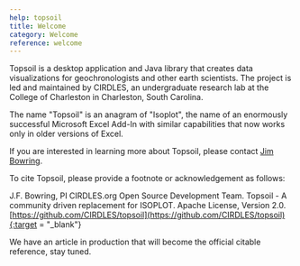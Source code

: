 ```yaml
---
help: topsoil
title: Welcome
category: Welcome
reference: welcome
---
```


Topsoil is a desktop application and Java library that creates data visualizations for geochronologists and other earth scientists. The project is led and maintained by CIRDLES, an undergraduate research lab at the College of Charleston in Charleston, South Carolina.

The name "Topsoil" is an anagram of "Isoplot", the name of an enormously successful Microsoft Excel Add-In with similar capabilities that now works only in older versions of Excel.

If you are interested in learning more about Topsoil, please contact [Jim Bowring](mailto:bowringj@cofc.edu?subject=CIRDLES).

To cite Topsoil, please provide a footnote or acknowledgement as follows:

J.F. Bowring, PI CIRDLES.org Open Source Development Team. Topsoil - A community driven replacement for ISOPLOT. Apache License, Version 2.0.
[https://github.com/CIRDLES/topsoil](https://github.com/CIRDLES/topsoil){:target = "_blank"}

We have an article in production that will become the official citable reference, stay tuned.
